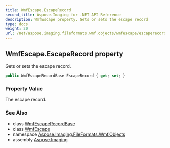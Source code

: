 ```yaml
---
title: WmfEscape.EscapeRecord
second_title: Aspose.Imaging for .NET API Reference
description: WmfEscape property. Gets or sets the escape record
type: docs
weight: 20
url: /net/aspose.imaging.fileformats.wmf.objects/wmfescape/escaperecord/
---
```

## WmfEscape.EscapeRecord property

Gets or sets the escape record.

```csharp
public WmfEscapeRecordBase EscapeRecord { get; set; }
```

### Property Value

The escape record.

### See Also

* class [WmfEscapeRecordBase](../../../aspose.imaging.fileformats.wmf.objects.escaperecords/wmfescaperecordbase/)
* class [WmfEscape](../)
* namespace [Aspose.Imaging.FileFormats.Wmf.Objects](../../wmfescape/)
* assembly [Aspose.Imaging](../../../)


